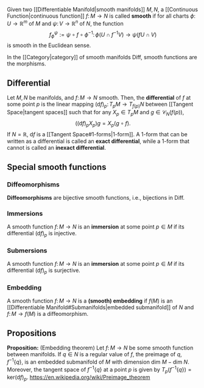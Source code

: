 Given two [[Differentiable Manifold|smooth manifolds]] $M, N$, a [[Continuous Function|continuous function]] $f\colon M\to N$ is called **smooth** if for all charts $\phi\colon U\to\mathbb{R}^m$ of $M$ and $\psi\colon V\to\mathbb{R}^n$ of $N$, the function $$f^\psi_\phi := \psi\circ f\circ \phi^{-1}\colon \phi(U\cap f^{-1}V)\to \psi(fU\cap V)$$is smooth in the Euclidean sense.

In the [[Category|category]] of smooth manifolds $\mathrm{Diff}$, smooth functions are the morphisms.
## Differential
Let $M,N$ be manifolds, and $f\colon M\to N$ smooth. Then, the **differential** of $f$ at some point $p$ is the linear mapping $(\mathrm{d}f)_p\colon T_pM\to T_{f(p)}N$ between [[Tangent Space|tangent spaces]] such that for any $X_p\in T_pM$ and $g\in \mathcal{C}_N(f(p))$,
$$((\mathrm{d}f)_pX_p)g = X_p(g\circ f).$$
If $N=\mathbb{R}$, $\mathrm{d}f$ is a [[Tangent Space#1-forms|1-form]]. A $1$-form that can be written as a differential is called an **exact differential**, while a $1$-form that cannot is called an **inexact differential**.
## Special smooth functions
### Diffeomorphisms
**Diffeomorphisms** are bijective smooth functions, i.e., bijections in $\mathrm{Diff}$.
### Immersions
A smooth function $f\colon M\to N$ is an **immersion** at some point $p\in M$ if its differential $(\mathrm{d}f)_p$ is injective.
### Submersions
A smooth function $f\colon M\to N$ is an **immersion** at some point $p\in M$ if its differential $(\mathrm{d}f)_p$ is surjective.
### Embedding
A smooth function $f\colon M\to N$ is a **(smooth) embedding** if $f(M)$ is an [[Differentiable Manifold#Submanifolds|embedded submanifold]] of $N$ and $f\colon M\to f(M)$ is a diffeomorphism.
## Propositions
**Proposition:** (Embedding theorem) Let $f\colon M\to N$ be some smooth function between manifolds. If $q\in N$ is a regular value of $f$, the preimage of $q$, $f^{-1}\{q\}$, is an embedded submanifold of $M$ with dimension $\mathrm{dim}\ M - \mathrm{dim}\ N$.
Moreover, the tangent space of $f^{-1}\{q\}$ at a point $p$ is given by $T_p(f^{-1}\{q\}) = \mathrm{ker}(\mathrm{d}f)_p$.
https://en.wikipedia.org/wiki/Preimage_theorem